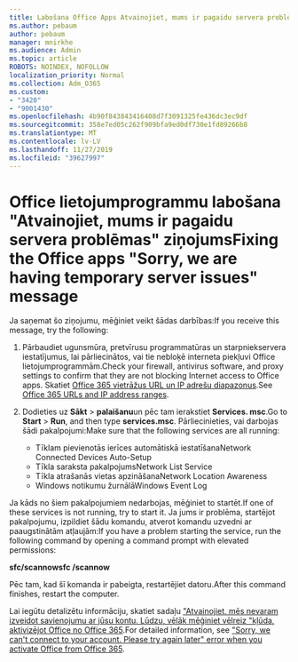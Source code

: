 ```yaml
---
title: Labošana Office Apps Atvainojiet, mums ir pagaidu servera problēmas ziņojums
ms.author: pebaum
author: pebaum
manager: mnirkhe
ms.audience: Admin
ms.topic: article
ROBOTS: NOINDEX, NOFOLLOW
localization_priority: Normal
ms.collection: Adm_O365
ms.custom:
- "3420"
- "9001430"
ms.openlocfilehash: 4b90f843843416408d7f3091325fe436dc3ec9df
ms.sourcegitcommit: 358e7ed05c262f909bfa9ed0df730e1fd89266b8
ms.translationtype: MT
ms.contentlocale: lv-LV
ms.lasthandoff: 11/27/2019
ms.locfileid: "39627997"
---
```

# <a name="fixing-the-office-apps-sorry-we-are-having-temporary-server-issues-message"></a><span data-ttu-id="cb87e-102">Office lietojumprogrammu labošana "Atvainojiet, mums ir pagaidu servera problēmas" ziņojums</span><span class="sxs-lookup"><span data-stu-id="cb87e-102">Fixing the Office apps "Sorry, we are having temporary server issues" message</span></span>

<span data-ttu-id="cb87e-103">Ja saņemat šo ziņojumu, mēģiniet veikt šādas darbības:</span><span class="sxs-lookup"><span data-stu-id="cb87e-103">If you receive this message, try the following:</span></span>

1. <span data-ttu-id="cb87e-104">Pārbaudiet ugunsmūra, pretvīrusu programmatūras un starpniekservera iestatījumus, lai pārliecinātos, vai tie nebloķē interneta piekļuvi Office lietojumprogrammām.</span><span class="sxs-lookup"><span data-stu-id="cb87e-104">Check your firewall, antivirus software, and proxy settings to confirm that they are not blocking Internet access to Office apps.</span></span> <span data-ttu-id="cb87e-105">Skatiet [Office 365 vietrāžus URL un IP adrešu diapazonus](https://docs.microsoft.com/office365/enterprise/urls-and-ip-address-ranges).</span><span class="sxs-lookup"><span data-stu-id="cb87e-105">See [Office 365 URLs and IP address ranges](https://docs.microsoft.com/office365/enterprise/urls-and-ip-address-ranges).</span></span>

2. <span data-ttu-id="cb87e-106">Dodieties uz **Sākt** > **palaišanu**un pēc tam ierakstiet **Services. msc**.</span><span class="sxs-lookup"><span data-stu-id="cb87e-106">Go to **Start** > **Run**, and then type **services.msc**.</span></span> <span data-ttu-id="cb87e-107">Pārliecinieties, vai darbojas šādi pakalpojumi:</span><span class="sxs-lookup"><span data-stu-id="cb87e-107">Make sure that the following services are all running:</span></span>
    - <span data-ttu-id="cb87e-108">Tīklam pievienotās ierīces automātiskā iestatīšana</span><span class="sxs-lookup"><span data-stu-id="cb87e-108">Network Connected Devices Auto-Setup</span></span>
    - <span data-ttu-id="cb87e-109">Tīkla saraksta pakalpojums</span><span class="sxs-lookup"><span data-stu-id="cb87e-109">Network List Service</span></span>
    - <span data-ttu-id="cb87e-110">Tīkla atrašanās vietas apzināšana</span><span class="sxs-lookup"><span data-stu-id="cb87e-110">Network Location Awareness</span></span>
    - <span data-ttu-id="cb87e-111">Windows notikumu žurnālā</span><span class="sxs-lookup"><span data-stu-id="cb87e-111">Windows Event Log</span></span>

<span data-ttu-id="cb87e-112">Ja kāds no šiem pakalpojumiem nedarbojas, mēģiniet to startēt.</span><span class="sxs-lookup"><span data-stu-id="cb87e-112">If one of these services is not running, try to start it.</span></span> <span data-ttu-id="cb87e-113">Ja jums ir problēma, startējot pakalpojumu, izpildiet šādu komandu, atverot komandu uzvedni ar paaugstinātām atļaujām:</span><span class="sxs-lookup"><span data-stu-id="cb87e-113">If you have a problem starting the service, run the following command by opening a command prompt with elevated permissions:</span></span>

<span data-ttu-id="cb87e-114">**sfc/scannow**</span><span class="sxs-lookup"><span data-stu-id="cb87e-114">**sfc /scannow**</span></span>

<span data-ttu-id="cb87e-115">Pēc tam, kad šī komanda ir pabeigta, restartējiet datoru.</span><span class="sxs-lookup"><span data-stu-id="cb87e-115">After this command finishes, restart the computer.</span></span>

<span data-ttu-id="cb87e-116">Lai iegūtu detalizētu informāciju, skatiet sadaļu ["Atvainojiet, mēs nevaram izveidot savienojumu ar jūsu kontu. Lūdzu, vēlāk mēģiniet vēlreiz "kļūda, aktivizējot Office no Office 365](https://docs.microsoft.com/office/troubleshoot/activation-installation/issue-when-activate-office-from-office-365).</span><span class="sxs-lookup"><span data-stu-id="cb87e-116">For detailed information, see ["Sorry, we can't connect to your account. Please try again later" error when you activate Office from Office 365](https://docs.microsoft.com/office/troubleshoot/activation-installation/issue-when-activate-office-from-office-365).</span></span>